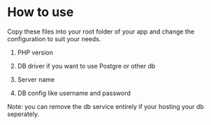 # How to use

Copy these files into your root folder of your app and change the configuration to suit your needs.

1. PHP version

2. DB driver if you want to use Postgre or other db

3. Server name

4. DB config like username and password

Note: you can remove the db service entirely if your hosting your db seperately.